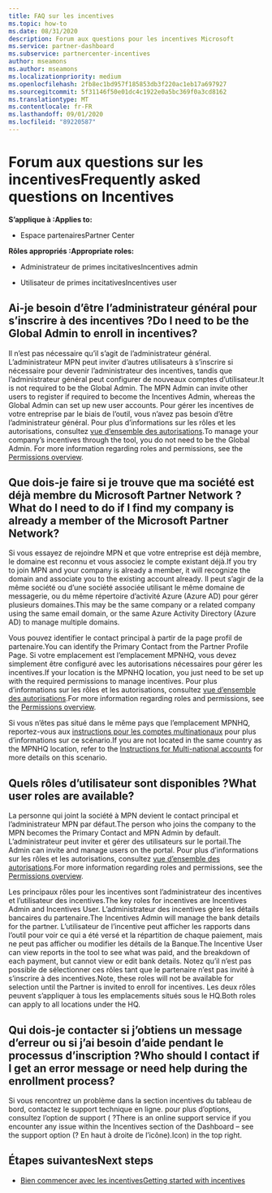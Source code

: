 ```yaml
---
title: FAQ sur les incentives
ms.topic: how-to
ms.date: 08/31/2020
description: Forum aux questions pour les incentives Microsoft
ms.service: partner-dashboard
ms.subservice: partnercenter-incentives
author: mseamons
ms.author: mseamons
ms.localizationpriority: medium
ms.openlocfilehash: 2fb8ec1bd957f185853db3f220ac1eb17a697927
ms.sourcegitcommit: 5f31146f50e01dc4c1922e0a5bc369f0a3cd8162
ms.translationtype: MT
ms.contentlocale: fr-FR
ms.lasthandoff: 09/01/2020
ms.locfileid: "89220587"
---
```

# <a name="frequently-asked-questions-on-incentives"></a><span data-ttu-id="89d1b-103">Forum aux questions sur les incentives</span><span class="sxs-lookup"><span data-stu-id="89d1b-103">Frequently asked questions on Incentives</span></span>

<span data-ttu-id="89d1b-104">**S’applique à :**</span><span class="sxs-lookup"><span data-stu-id="89d1b-104">**Applies to:**</span></span>

- <span data-ttu-id="89d1b-105">Espace partenaires</span><span class="sxs-lookup"><span data-stu-id="89d1b-105">Partner Center</span></span>

<span data-ttu-id="89d1b-106">**Rôles appropriés :**</span><span class="sxs-lookup"><span data-stu-id="89d1b-106">**Appropriate roles:**</span></span>

- <span data-ttu-id="89d1b-107">Administrateur de primes incitatives</span><span class="sxs-lookup"><span data-stu-id="89d1b-107">Incentives admin</span></span>

- <span data-ttu-id="89d1b-108">Utilisateur de primes incitatives</span><span class="sxs-lookup"><span data-stu-id="89d1b-108">Incentives user</span></span>

## <a name="do-i-need-to-be-the-global-admin-to-enroll-in-incentives"></a><span data-ttu-id="89d1b-109">Ai-je besoin d’être l’administrateur général pour s’inscrire à des incentives ?</span><span class="sxs-lookup"><span data-stu-id="89d1b-109">Do I need to be the Global Admin to enroll in incentives?</span></span>

<span data-ttu-id="89d1b-110">Il n’est pas nécessaire qu’il s’agit de l’administrateur général. L’administrateur MPN peut inviter d’autres utilisateurs à s’inscrire si nécessaire pour devenir l’administrateur des incentives, tandis que l’administrateur général peut configurer de nouveaux comptes d’utilisateur.</span><span class="sxs-lookup"><span data-stu-id="89d1b-110">It is not required to be the Global Admin. The MPN Admin can invite other users to register if required to become the Incentives Admin, whereas the Global Admin can set up new user accounts.</span></span> <span data-ttu-id="89d1b-111">Pour gérer les incentives de votre entreprise par le biais de l’outil, vous n’avez pas besoin d’être l’administrateur général. Pour plus d’informations sur les rôles et les autorisations, consultez [vue d’ensemble des autorisations](permissions-overview.md).</span><span class="sxs-lookup"><span data-stu-id="89d1b-111">To manage your company’s incentives through the tool, you do not need to be the Global Admin. For more information regarding roles and permissions, see the [Permissions overview](permissions-overview.md).</span></span>

## <a name="what-do-i-need-to-do-if-i-find-my-company-is-already-a-member-of-the-microsoft-partner-network"></a><span data-ttu-id="89d1b-112">Que dois-je faire si je trouve que ma société est déjà membre du Microsoft Partner Network ?</span><span class="sxs-lookup"><span data-stu-id="89d1b-112">What do I need to do if I find my company is already a member of the Microsoft Partner Network?</span></span>

<span data-ttu-id="89d1b-113">Si vous essayez de rejoindre MPN et que votre entreprise est déjà membre, le domaine est reconnu et vous associez le compte existant déjà.</span><span class="sxs-lookup"><span data-stu-id="89d1b-113">If you try to join MPN and your company is already a member, it will recognize the domain and associate you to the existing account already.</span></span> <span data-ttu-id="89d1b-114">Il peut s’agir de la même société ou d’une société associée utilisant le même domaine de messagerie, ou du même répertoire d’activité Azure (Azure AD) pour gérer plusieurs domaines.</span><span class="sxs-lookup"><span data-stu-id="89d1b-114">This may be the same company or a related company using the same email domain, or the same Azure Activity Directory (Azure AD) to manage multiple domains.</span></span>

<span data-ttu-id="89d1b-115">Vous pouvez identifier le contact principal à partir de la page profil de partenaire.</span><span class="sxs-lookup"><span data-stu-id="89d1b-115">You can identify the Primary Contact from the Partner Profile Page.</span></span> <span data-ttu-id="89d1b-116">Si votre emplacement est l’emplacement MPNHQ, vous devez simplement être configuré avec les autorisations nécessaires pour gérer les incentives.</span><span class="sxs-lookup"><span data-stu-id="89d1b-116">If your location is the MPNHQ location, you just need to be set up with the required permissions to manage incentives.</span></span> <span data-ttu-id="89d1b-117">Pour plus d’informations sur les rôles et les autorisations, consultez [vue d’ensemble des autorisations](permissions-overview.md).</span><span class="sxs-lookup"><span data-stu-id="89d1b-117">For more information regarding roles and permissions, see the [Permissions overview](permissions-overview.md).</span></span>

<span data-ttu-id="89d1b-118">Si vous n’êtes pas situé dans le même pays que l’emplacement MPNHQ, reportez-vous aux [instructions pour les comptes multinationaux](https://support.microsoft.com/help/4515619/special-considerations-for-multi-national-partners-joining-the-microso) pour plus d’informations sur ce scénario.</span><span class="sxs-lookup"><span data-stu-id="89d1b-118">If you are not located in the same country as the MPNHQ location, refer to the [Instructions for Multi-national accounts](https://support.microsoft.com/help/4515619/special-considerations-for-multi-national-partners-joining-the-microso) for more details on this scenario.</span></span>

## <a name="what-user-roles-are-available"></a><span data-ttu-id="89d1b-119">Quels rôles d’utilisateur sont disponibles ?</span><span class="sxs-lookup"><span data-stu-id="89d1b-119">What user roles are available?</span></span>

<span data-ttu-id="89d1b-120">La personne qui joint la société à MPN devient le contact principal et l’administrateur MPN par défaut.</span><span class="sxs-lookup"><span data-stu-id="89d1b-120">The person who joins the company to the MPN becomes the Primary Contact and MPN Admin by default.</span></span> <span data-ttu-id="89d1b-121">L’administrateur peut inviter et gérer des utilisateurs sur le portail.</span><span class="sxs-lookup"><span data-stu-id="89d1b-121">The Admin can invite and manage users on the portal.</span></span> <span data-ttu-id="89d1b-122">Pour plus d’informations sur les rôles et les autorisations, consultez [vue d’ensemble des autorisations](permissions-overview.md).</span><span class="sxs-lookup"><span data-stu-id="89d1b-122">For more information regarding roles and permissions, see the [Permissions overview](permissions-overview.md).</span></span>

<span data-ttu-id="89d1b-123">Les principaux rôles pour les incentives sont l’administrateur des incentives et l’utilisateur des incentives.</span><span class="sxs-lookup"><span data-stu-id="89d1b-123">The key roles for incentives are Incentives Admin and Incentives User.</span></span> <span data-ttu-id="89d1b-124">L’administrateur des incentives gère les détails bancaires du partenaire.</span><span class="sxs-lookup"><span data-stu-id="89d1b-124">The Incentives Admin will manage the bank details for the partner.</span></span> <span data-ttu-id="89d1b-125">L’utilisateur de l’incentive peut afficher les rapports dans l’outil pour voir ce qui a été versé et la répartition de chaque paiement, mais ne peut pas afficher ou modifier les détails de la Banque.</span><span class="sxs-lookup"><span data-stu-id="89d1b-125">The Incentive User can view reports in the tool to see what was paid, and the breakdown of each payment, but cannot view or edit bank details.</span></span> <span data-ttu-id="89d1b-126">Notez qu’il n’est pas possible de sélectionner ces rôles tant que le partenaire n’est pas invité à s’inscrire à des incentives.</span><span class="sxs-lookup"><span data-stu-id="89d1b-126">Note, these roles will not be available for selection until the Partner is invited to enroll for incentives.</span></span> <span data-ttu-id="89d1b-127">Les deux rôles peuvent s’appliquer à tous les emplacements situés sous le HQ.</span><span class="sxs-lookup"><span data-stu-id="89d1b-127">Both roles can apply to all locations under the HQ.</span></span>

## <a name="who-should-i-contact-if-i-get-an-error-message-or-need-help-during-the-enrollment-process"></a><span data-ttu-id="89d1b-128">Qui dois-je contacter si j’obtiens un message d’erreur ou si j’ai besoin d’aide pendant le processus d’inscription ?</span><span class="sxs-lookup"><span data-stu-id="89d1b-128">Who should I contact if I get an error message or need help during the enrollment process?</span></span>

<span data-ttu-id="89d1b-129">Si vous rencontrez un problème dans la section incentives du tableau de bord, contactez le support technique en ligne. pour plus d’options, consultez l’option de support ( ?</span><span class="sxs-lookup"><span data-stu-id="89d1b-129">There is an online support service if you encounter any issue within the Incentives section of the Dashboard – see the support option (?</span></span> <span data-ttu-id="89d1b-130">En haut à droite de l’icône).</span><span class="sxs-lookup"><span data-stu-id="89d1b-130">Icon) in the top right.</span></span>

## <a name="next-steps"></a><span data-ttu-id="89d1b-131">Étapes suivantes</span><span class="sxs-lookup"><span data-stu-id="89d1b-131">Next steps</span></span>

- [<span data-ttu-id="89d1b-132">Bien commencer avec les incentives</span><span class="sxs-lookup"><span data-stu-id="89d1b-132">Getting started with incentives</span></span>](incentives-get-started-intro.md)
